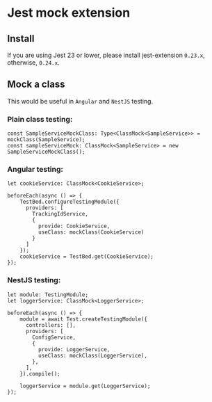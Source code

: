 # Jest mock extension

## Install

If you are using Jest 23 or lower, please install jest-extension `0.23.x`, otherwise, `0.24.x`.

## Mock a class

This would be useful in `Angular` and `NestJS` testing.

### Plain class testing:
```
const SampleServiceMockClass: Type<ClassMock<SampleService>> = mockClass(SampleService);
const sampleServiceMock: ClassMock<SampleService> = new SampleServiceMockClass();
```

### Angular testing:
```
let cookieService: ClassMock<CookieService>;

beforeEach(async () => {
    TestBed.configureTestingModule({
      providers: [
        TrackingIdService,
        {
          provide: CookieService,
          useClass: mockClass(CookieService)
        }
      ]
    });
    cookieService = TestBed.get(CookieService);
});
```

### NestJS testing:
```
let module: TestingModule;
let loggerService: ClassMock<LoggerService>;

beforeEach(async () => {
    module = await Test.createTestingModule({
      controllers: [],
      providers: [
        ConfigService,
        {
          provide: LoggerService,
          useClass: mockClass(LoggerService),
        },
      ],
    }).compile();

    loggerService = module.get(LoggerService);
});
```
